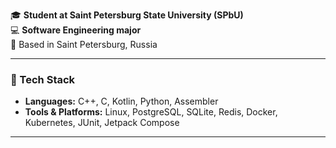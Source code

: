  🎓 **Student at Saint Petersburg State University (SPbU)**  
💻 **Software Engineering major**  
📍 Based in Saint Petersburg, Russia  

---

### 🧠 Tech Stack  
- **Languages:** C++, C, Kotlin, 
    Python, Assembler  
- **Tools & Platforms:** Linux, PostgreSQL, SQLite, Redis, Docker, 
    Kubernetes, JUnit, Jetpack Compose

---
